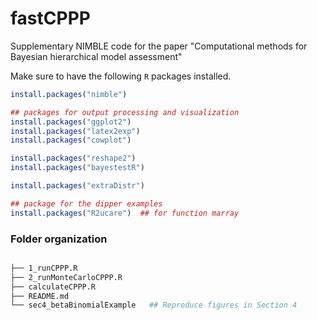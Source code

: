 # fastCPPP

Supplementary NIMBLE code for the paper "Computational methods for Bayesian hierarchical model assessment"



Make sure to have the following `R` packages installed.

```r
install.packages("nimble")

## packages for output processing and visualization
install.packages("ggplot2")
install.packages("latex2exp")
install.packages("cowplot")

install.packages("reshape2")
install.packages("bayestestR")

install.packages("extraDistr")

## package for the dipper examples
install.packages("R2ucare")  ## for function marray


```

### Folder organization


```bash

├── 1_runCPPP.R
├── 2_runMonteCarloCPPP.R
├── calculateCPPP.R
├── README.md
└── sec4_betaBinomialExample   ## Reproduce figures in Section 4

```